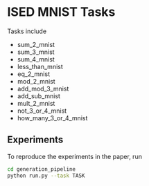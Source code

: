 # ISED MNIST Tasks

Tasks include
- sum_2_mnist
- sum_3_mnist
- sum_4_mnist
- less_than_mnist
- eq_2_mnist
- mod_2_mnist
- add_mod_3_mnist
- add_sub_mnist
- mult_2_mnist
- not_3_or_4_mnist
- how_many_3_or_4_mnist

## Experiments
To reproduce the experiments in the paper, run 
```bash
cd generation_pipeline
python run.py --task TASK
```
